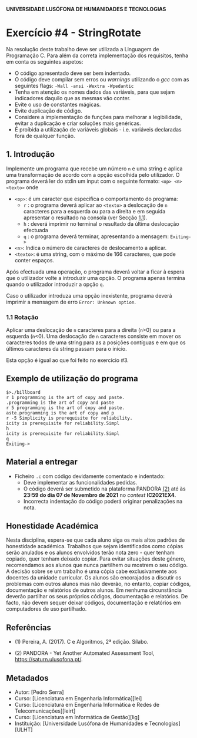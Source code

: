 **UNIVERSIDADE LUSÓFONA DE HUMANIDADES E TECNOLOGIAS**

# Exercício #4 - StringRotate

Na resolução deste trabalho deve ser utilizada a Linguagem de Programação C. Para além da correta implementação dos requisitos, tenha em conta os seguintes aspetos:
- O código apresentado deve ser bem indentado. 
- O código deve compilar sem erros ou *warnings* utilizando o *gcc* com as seguintes flags:
 `-Wall -ansi -Wextra -Wpedantic`
- Tenha em atenção os nomes dados das variáveis, para que sejam indicadores daquilo que as mesmas vão conter.
- Evite o uso de constantes mágicas. 
- Evite duplicação de código. 
- Considere a implementação de funções para melhorar a legibilidade, evitar a duplicação e criar soluções mais genéricas.
- É proíbida a utilização de variáveis globais - i.e. variáveis declaradas fora de qualquer função.


## 1. Introdução

Implemente um programa que recebe um número `n` e uma string e aplica uma transformação de acordo com a opção escolhida pelo utilizador. O programa deverá ler do stdin um input com o seguinte formato:
`<op> <n> <texto>`
onde

* `<op>`: é um caracter que especifica o comportamento do programa:
   - `r` : o programa deverá aplicar ao `<texto>` a deslocação de `n` caracteres para a esquerda ou para a direita e em seguida apresentar o resultado na consola (ver Secção [1.1](#rot)).
   - `h` : deverá imprimir no terminal o resultado da última deslocação efectuada
   - `q` : o programa deverá terminar, apresentando a mensagem: `Exiting->`
* `<n>`: Indica o número de caracteres de deslocamento a aplicar.
* `<texto>`: é uma string, com o máximo de 166 caracteres, que pode conter espaços.

Após efectuada uma operação, o programa deverá voltar a ficar à espera que o utilizador volte a introduzir uma opção. O programa apenas termina quando o utilizador introduzir a opção `q`.

Caso o utilizador introduza uma opção inexistente, programa deverá imprimir a mensagem de erro `Error: Unknown option`. 

### 1.1 Rotação<a name="rot"></a>

Aplicar uma deslocação de `n` caracteres para a direita (`n`>0) ou para a esquerda (`n`<0). Uma deslocação de `n` caracteres consiste em mover os caracteres todos de uma string para as a posições contíguas e em que os últimos caracteres da string passam para o início.

Esta opção é igual ao que foi feito no exercício #3.

## Exemplo de utilização do programa
```shell_session
$>./billboard
r 1 programming is the art of copy and paste.
.programming is the art of copy and paste
r 5 programming is the art of copy and paste.
aste.programming is the art of copy and p
r -5 Simplicity is prerequisite for reliability.
icity is prerequisite for reliability.Simpl
h
icity is prerequisite for reliability.Simpl
q
Exiting->
```

## Material a entregar

* Ficheiro `.c` com código devidamente comentado e indentado:
    - Deve implementar as funcionalidades pedidas.
    - O código deverá ser submetido na plataforma PANDORA [(2)](#ref2) até às **23:59 do dia 07 de Novembro de 2021** no *contest* **IC2021EX4**.
    - Incorrecta indentação do código poderá originar penalizações na nota.
 
## Honestidade Académica

Nesta disciplina, espera-se que cada aluno siga os mais altos padrões de honestidade académica. Trabalhos que sejam identificados como cópias serão anulados e os alunos envolvidos terão nota zero - quer tenham copiado, quer tenham deixado copiar.
Para evitar situações deste género, recomendamos aos alunos que nunca partilhem ou mostrem o seu código.
A decisão sobre se um trabalho é uma cópia cabe exclusivamente aos docentes da unidade curricular.
Os alunos são encorajados a discutir os problemas com outros alunos mas não deverão, no entanto, copiar códigos, documentação e relatórios de outros alunos. Em nenhuma circunstância deverão partilhar os seus próprios códigos, documentação e relatórios. De facto, não devem sequer deixar códigos, documentação e relatórios em computadores de uso partilhado.

## Referências

<a name="ref1"></a>

* (1) Pereira, A. (2017). C e Algoritmos, 2ª edição. Sílabo.

<a name="ref2"></a>

* (2)  PANDORA - Yet Another Automated Assessment Tool, https://saturn.ulusofona.pt/.

## Metadados

* Autor: [Pedro Serra]
* Curso:  [Licenciatura em Engenharia Informática][lei]
* Curso:  [Licenciatura em Engenharia Informática e Redes de Telecomunicações][leirt]
* Curso:  [Licenciatura em Informática de Gestão][lig]
* Instituição: [Universidade Lusófona de Humanidades e Tecnologias][ULHT]
